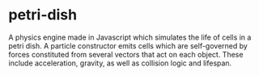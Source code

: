 # petri-dish
A physics engine made in Javascript which simulates the life of cells in a petri dish. A particle constructor emits cells which are self-governed by forces constituted from several vectors that act on each object. These include acceleration, gravity, as well as collision logic and lifespan.
